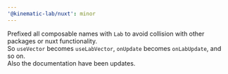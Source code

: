 ```yaml
---
'@kinematic-lab/nuxt': minor
---
```


Prefixed all composable names with `Lab` to avoid collision with other packages or nuxt functionality.<br />
So `useVector` becomes `useLabVector`, `onUpdate` becomes `onLabUpdate`, and so on.<br />
Also the documentation have been updates.
